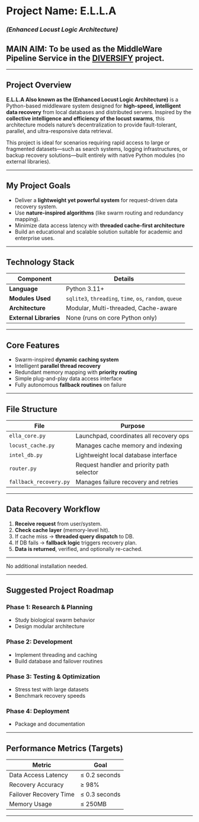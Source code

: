  <!--- 12  -->
 # Project Name: **E.L.L.A**  
### *(Enhanced Locust Logic Architecture)*
## MAIN AIM: To be used as the MiddleWare Pipeline Service in the [DIVERSIFY](https://github.com/Contractor-x/The-DIVERSIFY-Project) project.
---

## Project Overview

**E.L.L.A Also known as the (Enhanced Locust Logic Architecture)** is a Python-based middleware system designed for **high-speed, intelligent data recovery** from local databases and distributed servers. Inspired by the **collective intelligence and efficiency of the locust swarms**, this architecture models nature’s decentralization to provide fault-tolerant, parallel, and ultra-responsive data retrieval.

This project is ideal for scenarios requiring rapid access to large or fragmented datasets—such as search systems, logging infrastructures, or backup recovery solutions—built entirely with native Python modules (no external libraries).

---

## My Project Goals

- Deliver a **lightweight yet powerful system** for request-driven data recovery system.
- Use **nature-inspired algorithms** (like swarm routing and redundancy mapping).
- Minimize data access latency with **threaded cache-first architecture**
- Build an educational and scalable solution suitable for academic and enterprise uses.

---

## Technology Stack

| Component | Details |
|----------|---------|
| **Language** | Python 3.11+ |
| **Modules Used** | `sqlite3`, `threading`, `time`, `os`, `random`, `queue` |
| **Architecture** | Modular, Multi-threaded, Cache-aware |
| **External Libraries** | None (runs on core Python only) |

---

## Core Features

-  Swarm-inspired **dynamic caching system**
-  Intelligent **parallel thread recovery**
-  Redundant memory mapping with **priority routing**
-  Simple plug-and-play data access interface
-  Fully autonomous **fallback routines** on failure

---

## File Structure

| File | Purpose |
|------|---------|
| `ella_core.py` | Launchpad, coordinates all recovery ops |
| `locust_cache.py` | Manages cache memory and indexing |
| `intel_db.py` | Lightweight local database interface |
| `router.py` | Request handler and priority path selector |
| `fallback_recovery.py` | Manages failure recovery and retries |

---

## Data Recovery Workflow

1. **Receive request** from user/system.
2. **Check cache layer** (memory-level hit).
3. If cache miss → **threaded query dispatch** to DB.
4. If DB fails → **fallback logic** triggers recovery plan.
5. **Data is returned**, verified, and optionally re-cached.

---

No additional installation needed.

---

## Suggested Project Roadmap

### Phase 1: Research & Planning
- Study biological swarm behavior
- Design modular architecture

### Phase 2: Development
- Implement threading and caching
- Build database and failover routines

###  Phase 3: Testing & Optimization
- Stress test with large datasets
- Benchmark recovery speeds

### Phase 4: Deployment
- Package and documentation

---

## Performance Metrics (Targets)

| Metric | Goal |
|--------|------|
| Data Access Latency | ≤ 0.2 seconds |
| Recovery Accuracy | ≥ 98% |
| Failover Recovery Time | ≤ 0.3 seconds |
| Memory Usage | ≤ 250MB |

---




